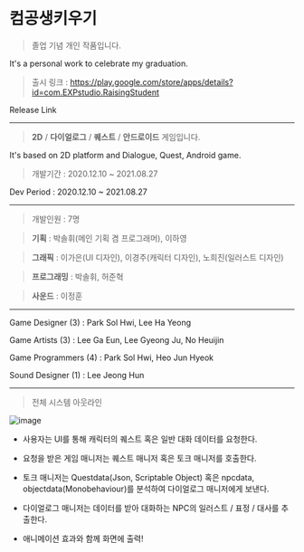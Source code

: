 # 컴공생키우기

> 졸업 기념 개인 작품입니다.

It's a personal work to celebrate my graduation.

> 출시 링크 : https://play.google.com/store/apps/details?id=com.EXPstudio.RaisingStudent

Release Link


---


> **2D** / **다이얼로그** / **퀘스트** / **안드로이드** 게임입니다.

It's based on 2D platform and Dialogue, Quest, Android game. 


> 개발기간 : 2020.12.10 ~ 2021.08.27

Dev Period : 2020.12.10 ~ 2021.08.27


---


> 개발인원 : 7명

> **기획** : 박솔휘(메인 기획 겸 프로그래머), 이하영

> **그래픽** : 이가은(UI 디자인), 이경주(캐릭터 디자인), 노희진(일러스트 디자인) 

> **프로그래밍** : 박솔휘, 허준혁

> **사운드** : 이정훈


---


Game Designer (3) : Park Sol Hwi, Lee Ha Yeong

Game Artists (3) : Lee Ga Eun, Lee Gyeong Ju, No Heuijin

Game Programmers (4) : Park Sol Hwi, Heo Jun Hyeok

Sound Designer (1) : Lee Jeong Hun
  
  
---

> 전체 시스템 아웃라인

![image](https://user-images.githubusercontent.com/67333432/144268169-b82f7f10-3acf-4843-876d-a2c991f91fcc.png)

- 사용자는 UI를 통해 캐릭터의 퀘스트 혹은 일반 대화 데이터를 요청한다.

- 요청을 받은 게임 매니저는 퀘스트 매니저 혹은 토크 매니저를 호출한다.

- 토크 매니저는 Questdata(Json, Scriptable Object) 혹은 npcdata, objectdata(Monobehaviour)를 분석하여 다이얼로그 매니저에게 보낸다.

- 다이얼로그 매니저는 데이터를 받아 대화하는 NPC의 일러스트 / 표정 / 대사를 추출한다.

- 애니메이션 효과와 함께 화면에 출력!


  
